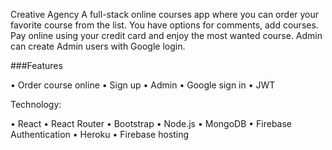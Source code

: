 Creative Agency 
A full-stack online courses app where you can order your favorite course from the list. You have options for comments, add courses. Pay online using your credit card and enjoy the most wanted course. Admin can create Admin users with Google login. 


###Features

•	Order course online
•	Sign up 
•	Admin 
•	Google sign in
•	JWT

Technology: 

•	React
•	React Router
•	Bootstrap
•	Node.js
•	MongoDB
•	Firebase Authentication
•	Heroku
•	Firebase hosting
